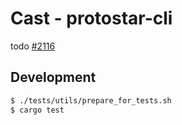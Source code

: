 # Cast - protostar-cli

todo [#2116](https://github.com/software-mansion/protostar/issues/2116)

## Development

```bash
$ ./tests/utils/prepare_for_tests.sh
$ cargo test
```
